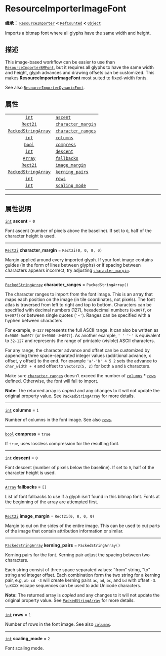 <!-- ⚠ 请勿编辑本文件 ⚠ -->
<!-- 本文档使用脚本从 WeDot 引擎源码仓库生成。 -->
<!-- 生成脚本：https://github.com/WeDot-Engine/WeDot/tree/4.3/doc/tools/make_md.py； -->
<!-- 原文件：https://github.com/WeDot-Engine/WeDot/tree/4.3/doc/classes/ResourceImporterImageFont.xml。 -->

<div id="_class_resourceimporterimagefont"></div>

# ResourceImporterImageFont

**继承：** [`ResourceImporter`](class_resourceimporter.md) **<** [`RefCounted`](class_refcounted.md) **<** [`Object`](class_object.md)

Imports a bitmap font where all glyphs have the same width and height.

## 描述

This image-based workflow can be easier to use than [`ResourceImporterBMFont`](class_resourceimporterbmfont.md), but it requires all glyphs to have the same width and height, glyph advances and drawing offsets can be customized. This makes **ResourceImporterImageFont** most suited to fixed-width fonts.

See also [`ResourceImporterDynamicFont`](class_resourceimporterdynamicfont.md).

## 属性

|||
|:-:|:--|
| [`int`](class_int.md)                             | [`ascent`](#class_resourceimporterimagefont_property_ascent)                     | ``0``                   |
| [`Rect2i`](class_rect2i.md)                       | [`character_margin`](#class_resourceimporterimagefont_property_character_margin) | ``Rect2i(0, 0, 0, 0)``  |
| [`PackedStringArray`](class_packedstringarray.md) | [`character_ranges`](#class_resourceimporterimagefont_property_character_ranges) | ``PackedStringArray()`` |
| [`int`](class_int.md)                             | [`columns`](#class_resourceimporterimagefont_property_columns)                   | ``1``                   |
| [`bool`](class_bool.md)                           | [`compress`](#class_resourceimporterimagefont_property_compress)                 | ``true``                |
| [`int`](class_int.md)                             | [`descent`](#class_resourceimporterimagefont_property_descent)                   | ``0``                   |
| [`Array`](class_array.md)                         | [`fallbacks`](#class_resourceimporterimagefont_property_fallbacks)               | ``[]``                  |
| [`Rect2i`](class_rect2i.md)                       | [`image_margin`](#class_resourceimporterimagefont_property_image_margin)         | ``Rect2i(0, 0, 0, 0)``  |
| [`PackedStringArray`](class_packedstringarray.md) | [`kerning_pairs`](#class_resourceimporterimagefont_property_kerning_pairs)       | ``PackedStringArray()`` |
| [`int`](class_int.md)                             | [`rows`](#class_resourceimporterimagefont_property_rows)                         | ``1``                   |
| [`int`](class_int.md)                             | [`scaling_mode`](#class_resourceimporterimagefont_property_scaling_mode)         | ``2``                   |

<!-- rst-class:: classref-section-separator -->

---

## 属性说明

<div id="_class_resourceimporterimagefont_property_ascent"></div>

[`int`](class_int.md) **ascent** = ``0`` <div id="class_resourceimporterimagefont_property_ascent"></div>

Font ascent (number of pixels above the baseline). If set to `0`, half of the character height is used.

<!-- rst-class:: classref-item-separator -->

---

<div id="_class_resourceimporterimagefont_property_character_margin"></div>

[`Rect2i`](class_rect2i.md) **character_margin** = ``Rect2i(0, 0, 0, 0)`` <div id="class_resourceimporterimagefont_property_character_margin"></div>

Margin applied around every imported glyph. If your font image contains guides (in the form of lines between glyphs) or if spacing between characters appears incorrect, try adjusting [`character_margin`](#class_resourceimporterimagefont_property_character_margin).

<!-- rst-class:: classref-item-separator -->

---

<div id="_class_resourceimporterimagefont_property_character_ranges"></div>

[`PackedStringArray`](class_packedstringarray.md) **character_ranges** = ``PackedStringArray()`` <div id="class_resourceimporterimagefont_property_character_ranges"></div>

The character ranges to import from the font image. This is an array that maps each position on the image (in tile coordinates, not pixels). The font atlas is traversed from left to right and top to bottom. Characters can be specified with decimal numbers (127), hexadecimal numbers (`0x007f`, or `U+007f`) or between single quotes (`'~'`). Ranges can be specified with a hyphen between characters.

For example, `0-127` represents the full ASCII range. It can also be written as `0x0000-0x007f` (or `U+0000-U+007f`). As another example, `' '-'~'` is equivalent to `32-127` and represents the range of printable (visible) ASCII characters.

For any range, the character advance and offset can be customized by appending three space-separated integer values (additional advance, x offset, y offset) to the end. For example `'a'-'b' 4 5 2` sets the advance to `char_width + 4` and offset to `Vector2(5, 2)` for both `a` and `b` characters.

Make sure [`character_ranges`](#class_resourceimporterimagefont_property_character_ranges) doesn't exceed the number of [`columns`](#class_resourceimporterimagefont_property_columns) * [`rows`](#class_resourceimporterimagefont_property_rows) defined. Otherwise, the font will fail to import.

**Note:** The returned array is *copied* and any changes to it will not update the original property value. See [`PackedStringArray`](class_packedstringarray.md) for more details.

<!-- rst-class:: classref-item-separator -->

---

<div id="_class_resourceimporterimagefont_property_columns"></div>

[`int`](class_int.md) **columns** = ``1`` <div id="class_resourceimporterimagefont_property_columns"></div>

Number of columns in the font image. See also [`rows`](#class_resourceimporterimagefont_property_rows).

<!-- rst-class:: classref-item-separator -->

---

<div id="_class_resourceimporterimagefont_property_compress"></div>

[`bool`](class_bool.md) **compress** = ``true`` <div id="class_resourceimporterimagefont_property_compress"></div>

If `true`, uses lossless compression for the resulting font.

<!-- rst-class:: classref-item-separator -->

---

<div id="_class_resourceimporterimagefont_property_descent"></div>

[`int`](class_int.md) **descent** = ``0`` <div id="class_resourceimporterimagefont_property_descent"></div>

Font descent (number of pixels below the baseline). If set to `0`, half of the character height is used.

<!-- rst-class:: classref-item-separator -->

---

<div id="_class_resourceimporterimagefont_property_fallbacks"></div>

[`Array`](class_array.md) **fallbacks** = ``[]`` <div id="class_resourceimporterimagefont_property_fallbacks"></div>

List of font fallbacks to use if a glyph isn't found in this bitmap font. Fonts at the beginning of the array are attempted first.

<!-- rst-class:: classref-item-separator -->

---

<div id="_class_resourceimporterimagefont_property_image_margin"></div>

[`Rect2i`](class_rect2i.md) **image_margin** = ``Rect2i(0, 0, 0, 0)`` <div id="class_resourceimporterimagefont_property_image_margin"></div>

Margin to cut on the sides of the entire image. This can be used to cut parts of the image that contain attribution information or similar.

<!-- rst-class:: classref-item-separator -->

---

<div id="_class_resourceimporterimagefont_property_kerning_pairs"></div>

[`PackedStringArray`](class_packedstringarray.md) **kerning_pairs** = ``PackedStringArray()`` <div id="class_resourceimporterimagefont_property_kerning_pairs"></div>

Kerning pairs for the font. Kerning pair adjust the spacing between two characters.

Each string consist of three space separated values: "from" string, "to" string and integer offset. Each combination form the two string for a kerning pair, e.g, `ab cd -3` will create kerning pairs `ac`, `ad`, `bc`, and `bd` with offset `-3`. `\uXXXX` escape sequences can be used to add Unicode characters.

**Note:** The returned array is *copied* and any changes to it will not update the original property value. See [`PackedStringArray`](class_packedstringarray.md) for more details.

<!-- rst-class:: classref-item-separator -->

---

<div id="_class_resourceimporterimagefont_property_rows"></div>

[`int`](class_int.md) **rows** = ``1`` <div id="class_resourceimporterimagefont_property_rows"></div>

Number of rows in the font image. See also [`columns`](#class_resourceimporterimagefont_property_columns).

<!-- rst-class:: classref-item-separator -->

---

<div id="_class_resourceimporterimagefont_property_scaling_mode"></div>

[`int`](class_int.md) **scaling_mode** = ``2`` <div id="class_resourceimporterimagefont_property_scaling_mode"></div>

Font scaling mode.

[^virtual]: 本方法通常需要用户覆盖才能生效。
[^const]: 本方法无副作用，不会修改该实例的任何成员变量。
[^vararg]: 本方法除了能接受在此处描述的参数外，还能够继续接受任意数量的参数。
[^constructor]: 本方法用于构造某个类型。
[^static]: 调用本方法无需实例，可直接使用类名进行调用。
[^operator]: 本方法描述的是使用本类型作为左操作数的有效运算符。
[^bitfield]: 这个值是由下列位标志构成位掩码的整数。
[^void]: 无返回值。
